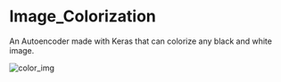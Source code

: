# Image_Colorization
An Autoencoder made with Keras that can colorize any black and white image.


![color_img](https://user-images.githubusercontent.com/36446402/62408392-17540a80-b5e6-11e9-82a5-3bf4eee92def.png)
